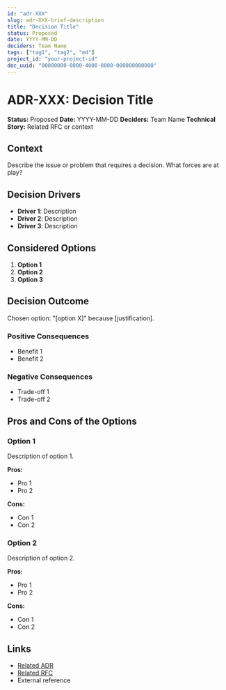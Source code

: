 ```yaml
---
id: "adr-XXX"
slug: adr-XXX-brief-description
title: "Decision Title"
status: Proposed
date: YYYY-MM-DD
deciders: Team Name
tags: ["tag1", "tag2", "md"]
project_id: "your-project-id"
doc_uuid: "00000000-0000-4000-8000-000000000000"
---
```


# ADR-XXX: Decision Title

**Status:** Proposed
**Date:** YYYY-MM-DD
**Deciders:** Team Name
**Technical Story:** Related RFC or context

## Context

Describe the issue or problem that requires a decision. What forces are at play?

## Decision Drivers

- **Driver 1**: Description
- **Driver 2**: Description
- **Driver 3**: Description

## Considered Options

1. **Option 1**
2. **Option 2**
3. **Option 3**

## Decision Outcome

Chosen option: "[option X]" because [justification].

### Positive Consequences

- Benefit 1
- Benefit 2

### Negative Consequences

- Trade-off 1
- Trade-off 2

## Pros and Cons of the Options

### Option 1

Description of option 1.

**Pros:**
- Pro 1
- Pro 2

**Cons:**
- Con 1
- Con 2

### Option 2

Description of option 2.

**Pros:**
- Pro 1
- Pro 2

**Cons:**
- Con 1
- Con 2

## Links

- [Related ADR](../adr/adr-XXX)
- [Related RFC](../rfcs/rfc-XXX)
- External reference
